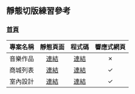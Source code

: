 ## 靜態切版練習參考

### [首頁](https://Eddie110102.github.io/StaticPages_Example)


| 專案名稱 | 靜態頁面 | 程式碼 | 響應式網頁 |
| :--: | :--: | :--: | :--: |
| 音樂作品 | [連結](https://Eddie110102.github.io/StaticPages_Example/SingerIntroduction) | [連結](./SingerIntroduction/) | &cross; |
| 商城列表 | [連結](https://Eddie110102.github.io/StaticPages_Example/Product) | [連結](./Product/) | &check; |
| 室內設計 | [連結](https://Eddie110102.github.io/StaticPages_Example/Interno) | [連結](./Interno/) | &check; |